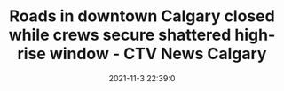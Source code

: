 ---
"title": "Roads in downtown Calgary closed while crews secure shattered high-rise window - CTV News Calgary"
"date": "2021-11-3 22:39:0"
"feed_name": "GOOGLENEWSCONSTRUCTION"
"feed_website": "https://news.google.com/search?q=construction%2Bincident&hl=en-US&gl=US&ceid=US:en"
"feed_rss": "https://news.google.com/rss/search?q=construction%2Bincident&hl=en-US&gl=US&ceid=US:en"
"link": "https://calgary.ctvnews.ca/roads-in-downtown-calgary-closed-while-crews-secure-shattered-high-rise-window-1.5650993"
"source": "{'href': 'https://calgary.ctvnews.ca', 'title': 'CTV News Calgary'}"
"file": "_posts/2021-1-1-0d6a0e2b764fb6add2dd4accc43ba05659e1dcd2.md"
"accident": "0"
"drilling": "0"
"dead": "0"
"injured": "0"
"arrested": "0"
"place": "unknown place"
"where": "unknown site"
"causes": "unknown"
"place_uri": "unknown place"
---